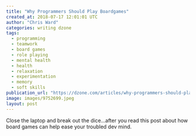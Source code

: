 ```yaml
---
title: "Why Programmers Should Play Boardgames"
created_at: 2018-07-17 12:01:01 UTC
author: "Chris Ward"
categories: writing dzone
tags:
  - programming
  - teamwork
  - board games
  - role playing
  - mental health
  - health
  - relaxation
  - experimentation
  - memory
  - soft skills
publication_url: "https://dzone.com/articles/why-programmers-should-play-boardgames"
image: images/9752699.jpeg
layout: post
---
```

Close the laptop and break out the dice...after you read this post about how board games can help ease your troubled dev mind.

